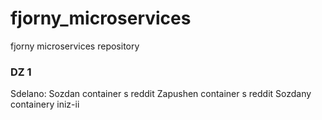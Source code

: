 # fjorny_microservices
fjorny microservices repository
### DZ 1
Sdelano:
Sozdan container s reddit
Zapushen container s reddit
Sozdany containery iniz-ii

